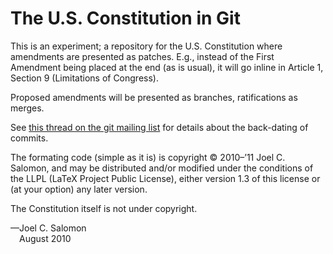 The U.S. Constitution in Git
=============================

This is an experiment; a repository for the U.S. Constitution
where amendments are presented as patches.
E.g., instead of the First Amendment being placed at the end (as is usual),
it will go inline in Article 1, Section 9 (Limitations of Congress).

Proposed amendments will be presented as branches, ratifications as merges.

See [this thread on the git mailing list][thread]
for details about the back-dating of commits.

The formating code (simple as it is) is copyright © 2010–’11 Joel C. Salomon,
and may be distributed and/or modified under the conditions of the LLPL
(LaTeX Project Public License), either version 1.3 of this license or
(at your option) any later version.

The Constitution itself is not under copyright.

—Joel C. Salomon  
 August 2010

[thread]: http://thread.gmane.org/gmane.comp.version-control.git/152433 "Gmane"
